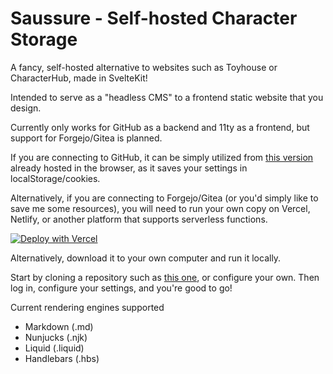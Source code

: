 # Saussure - Self-hosted Character Storage

A fancy, self-hosted alternative to websites such as Toyhouse or CharacterHub, made in SvelteKit!

Intended to serve as a "headless CMS" to a frontend static website that you design.

Currently only works for GitHub as a backend and 11ty as a frontend, but support for Forgejo/Gitea is planned.

If you are connecting to GitHub, it can be simply utilized from [this version](https://saussure.vercel.app) already hosted in the browser, as it saves your settings in localStorage/cookies.

Alternatively, if you are connecting to Forgejo/Gitea (or you'd simply like to save me some resources), you will need to run your own copy on Vercel, Netlify, or another platform that supports serverless functions.

[![Deploy with Vercel](https://vercel.com/button)](https://vercel.com/new/clone?repository-url=https%3A%2F%2Fgithub.com%2Fperappu%2Fsaussure)

Alternatively, download it to your own computer and run it locally.

Start by cloning a repository such as [this one](), or configure your own. Then log in, configure your settings, and you're good to go!

Current rendering engines supported
- Markdown (.md)
- Nunjucks (.njk)
- Liquid (.liquid)
- Handlebars (.hbs)